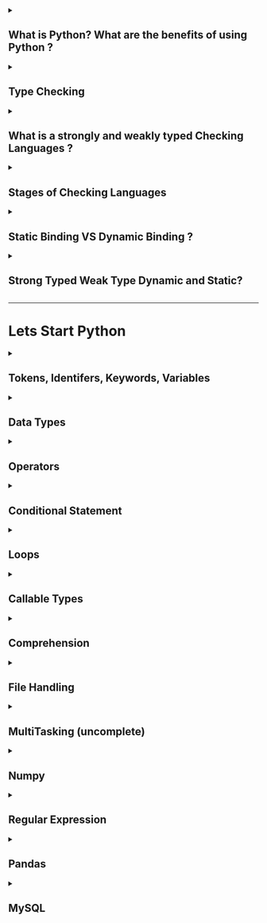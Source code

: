 <details>
<summary> <h2>What is Python? What are the benefits of using Python ?</h2></summary>
  
- ## Python is a high-level, interpreted, general-purpose programming language. 
  - #### Being a general-purpose language, it can be used to build almost any type of application with the right tools/libraries.
  
  - #### Additionally, python supports objects, modules, threads, exception-handling, and automatic memory management which help in modelling real-world problems and building applications to solve these problems.

- ## Benefits of using Python

  - #### Python is a general-purpose programming language that has a simple, easy-to-learn syntax that emphasizes readability and therefore reduces the cost of program maintenance. Moreover, the language is capable of scripting, is completely open-source, and supports third-party packages encouraging modularity and code reuse.
  
  - #### Its high-level data structures, combined with dynamic typing and dynamic binding, attract a huge community of developers for Rapid Application Development and deployment.

</details>

 <details>
<summary> <h2>Type Checking </h2></summary>
  
  - ### There are two Types of Checking.
    - #### Type checking is the process of verifying and enforcing constraints of types in values. 
    - #### Type checking means checking that each opeartion should receive proper no of arguments and proper data type.<br> like `12 + '1'`
    - #### Here `12` int data type and `'1'` is the character data type So It's Possible to sum of integer and Character<br> So They Decide that they generate the Error or Not

</details>

<details>
<summary> <h2>What is a strongly and weakly typed Checking Languages ?</h2></summary>
  
- ### A strongly typed programming language is always pending of their variable data type.
  - #### This is because the system checks the object type before an operation requiring a certain type is called on such variable giving either a compilation error or runtime error.
  
  - #### In a strongly-typed language, such as Python, `"1" + 2` will result in a type error since these languages don't allow for "type-coercion" (implicit conversion of data types).
---  
- ### Weakly typed languages are those where type confusion can happen and eventually produce errors that are difficult to find and detect, which differ them from strongly type languages where these kinds of errors are caught either in compilation time or runtime.  
  - #### Weakly-typed language, such as Javascript, will simply output `"1" + 2 = 12` as result.
  

</details>

<details>
<summary> <h2>Stages of Checking Languages </h2></summary>
  
- ### There are Two Stages of Checking
  - #### Static
  - #### Dynamic 
  
- #### In Static Type Languages Data Types are checked before execution.<br>Example of c language
  ```
  #include <stdio.h>
  void main(){
      int x;
      x = 3;
      printf("%d",x);
    }
  ```
  
  - #### In statically typed languages the type of the variables checked at the compile time of the variable declaration.<br>Statically programming languages check the type of the variable or object while the code enters the compiler.
  - #### In Static typed languages once if a variable is initialized to a data-type it cannot be assigned to the variable of a different type.
  - #### Statically typed languages are faster than dynamically typed languages.
  - #### Some statically typed languages are Java ,C , C++. Etc
  
---
  
- #### A language is considered as Dynamically typed language if the variable type of the language is checked at the runtime of the code compilation or code interpretation.
  - #### In such type of programming languages, we don’t need to initialize a variable with its type
  - #### We can declare a variable by writing the name at left and the value at the left of the variable name<br>Example of python
  ```
         x = 4
         print(x)
  ```
  - #### Some dynamically typed languages are: python, Java Script, Php Etc.
  
 ---
  
 - ### Differences
| Static Type   | Dynamic Type    | 
| :------------ |:---------------:|
| Type Checking is completed at compile Time             | Type Checking is completed at RunTime                     |
| Explicit type declarations are usually required        | Explicit type declarations are not required               |
| Errors are detected Earlier                            | Errors are detected later durning Exection                |
| Variables assignments are static and cannot be changed | Variables assignments are dynamic can be altered          |
| Produces more optimized code                           | Produces less optimized code, runtime errors are possible |
  

</details>

<details>
<summary> <h2>Static Binding VS Dynamic Binding ?</h2></summary>
 
  - ### In Static Binding Once we declare the variable than we cant not change the data Type and value of same variable
  
  ```
  #include <stdio.h>
  void main(){
    int x = 3;
    int x = 3;
    char x = 'c';
    printf("%d",x);
  }
  output is Error
  ```
  
  - ### In Dynamic Languages we are change the variable data type and its value
  
  ```
  x = 4
  print(x)

# now change the value
  x = 5
  print(x)

# Now change its Data type
  x = 'Hello'
  print(x)
 ```
</details>

<details>
  
<summary> <h2>Strong Typed Weak Type Dynamic and Static?</h2></summary>

- ### Some languages are Static they follow the rule of  Weak Type

- ### Some languages are Dynamic they follow the rule of Strong Type

- ### So Clear this Concept With this image

<img src="images/diff.png" />

- ### e.g python is the Dynamic Type They are follow the rule of Strong Type
- ### JavaScript is the Dynamic Type They are follow the rule of  Weak Type
- ### C is the Static Type They are follow the rule of Weak Type
</details>

---
# Lets Start Python

<details>
<summary> <h2>Tokens, Identifers, Keywords, Variables</h2></summary>

<a href="https://github.com/Mubeen-Ahmad/python_11/blob/main/Python/2_Tokens_Variables_Keywords_Identifers_Literals/1_Tokens_(Theory).ipynb
">What is Tokens</a>

<a href="https://github.com/Mubeen-Ahmad/python_11/blob/main/Python/2_Tokens_Variables_Keywords_Identifers_Literals/2_Identifers_and_keywords.ipynb">Identifers and Keywords</a>

<a href="https://github.com/Mubeen-Ahmad/python_11/blob/main/Python/2_Tokens_Variables_Keywords_Identifers_Literals/3_variables.ipynb">Variables</a>
</details>

<details>
<summary> <h2>Data Types</h2></summary>

- ### There are several built-in data types in Python. Although, Python doesn't require data types to be defined explicitly during variable declarations type errors are likely to occur if the knowledge of data types and their compatibility with each other are neglected. 

- ### Python provides type() and isinstance() functions to check the type of these variables. These data types can be grouped into the following categories

- #### 1. **None Type:** **None** keywork represents the null values in Python. Boolean equality operation can be performed using these NoneType objects.

- #### 2. **Numeric Type:** There are three distinct numeric types - `integers`, `floating-point numbers` and `complex numbers`. Additionally, `booleans` are a sub-type of integers.

- #### 3. **Sequence Types:** According to Python Docs, there are three basic Sequence Types - `string` `lists`, `tuples`, and `range` objects. Sequence types have the `in` and `not in` operators defined for their traversing their elements. These operators share the same priority as the comparison operations.

- #### 4. **Mapping Types:** A mapping object can map hashable values to random objects in Python. Mappings objects are mutable and there is currently only one standard mapping type, the `dictionary`.

- #### 5. **Set Types:** Currently, Python has two built-in set types - `set` and `frozenset`. `set` type is mutable and supports methods like *add()* and *remove()*. `frozenset` type is immutable and can't be modified after creation.

- #### 6. **Callable Types:** Callable types are the types to which function call can be applied. They can be **user-defined functions, instance methods, generator functions**, and some other **built-in functions, methods** and **classes**.

---

<details>
  
<summary> <h3>Sequential Data Type</h3></summary>
<h4>Strings</h4>

• <a href="https://github.com/Mubeen-Ahmad/python_11/blob/main/Python/4_Strings/1_strings.ipynb">Strings</a><br>
• <a href="https://github.com/Mubeen-Ahmad/python_11/blob/main/Python/4_Strings/2_Strings_Methods.ipynb">Strings Methods</a><br>
• <a href="https://github.com/Mubeen-Ahmad/python_11/blob/main/Python/4_Strings/3_String_Interning_in_Memory.ipynb">Strings Interning in Memory</a><br><br>

<h4>List</h4>
• <a href="https://github.com/Mubeen-Ahmad/python_11/blob/main/Python/5_List/1_list.ipynb">List</a><br><br>

<h4>Tuple</h4>
• <a href="https://github.com/Mubeen-Ahmad/python_11/blob/main/Python/6_Tuple/1_Tuple.ipynb">Tuple</a>


</details>


<details>
  
<summary> <h3>Sets Type</h3></summary>
<h4>Set</h4>
• <a href="https://github.com/Mubeen-Ahmad/python_11/blob/main/Python/7_Set/1_set.ipynb">Set</a><br>
• <a href="https://github.com/Mubeen-Ahmad/python_11/blob/main/Python/7_Set/2_sets_methods.ipynb">Set Methods</a><br>
• <a href="https://github.com/Mubeen-Ahmad/python_11/blob/main/Python/7_Set/3_frozen_set.ipynb">Frozensets</a>

</details>




<details>
  <summary> <h3>Mapping Type</h3></summary>
<h4>Dictionary</h4>
• <a href="https://github.com/Mubeen-Ahmad/python_11/blob/main/Python/8_Dictionary/1_dictionary.ipynb">Dictionary</a><br>
• <a href="https://github.com/Mubeen-Ahmad/python_11/blob/main/Python/8_Dictionary/2_dictionary_methods.ipynb">Dictionary Methods</a><br>
</details>


<details>
  <summary> <h3>Numeric Data Type</h3></summary>

<h4>Numeric Data Types</h4>
• <a href="https://github.com/Mubeen-Ahmad/python_11/blob/main/Python/3_Numbers/1_Numbers_(int).ipynb">Integers</a><br>
• <a href="https://github.com/Mubeen-Ahmad/python_11/blob/main/Python/3_Numbers/2_Float.ipynb">Float</a><br>
• <a href="https://github.com/Mubeen-Ahmad/python_11/blob/main/Python/3_Numbers/4_Boolean.ipynb">Boolean</a><br><br>
<h4>Type Conversion</h4>
• <a href="https://github.com/Mubeen-Ahmad/python_11/blob/main/Python/3_Numbers/5_Type_Conversion.ipynb">Type Conversion</a><br><br>
<h4>Math Module</h4>
• <a href="https://github.com/Mubeen-Ahmad/python_11/blob/main/Python/3_Numbers/6_math_library.ipynb">Math module</a><br><br>
<h4>Number Interning</h4>
• <a href="https://github.com/Mubeen-Ahmad/python_11/blob/main/Python/3_Numbers/7_Numbers_Interning.ipynb">Number Interning</a><br><br>



</details>
</details>

<details>
  <summary> <h2>Operators</h2></summary>

• <a href="https://github.com/Mubeen-Ahmad/python_11/blob/main/Python/9_Operators/1_Arithmetic.ipynb">Arithmetic</a><br>
• <a href="https://github.com/Mubeen-Ahmad/python_11/blob/main/Python/9_Operators/2_Comparison.ipynb">Comparison</a><br>
• <a href="https://github.com/Mubeen-Ahmad/python_11/blob/main/Python/9_Operators/3_Logical.ipynb">Logical</a><br>
• <a href="https://github.com/Mubeen-Ahmad/python_11/blob/main/Python/9_Operators/4_Identity.ipynb">Identity</a><br>
• <a href="https://github.com/Mubeen-Ahmad/python_11/blob/main/Python/9_Operators/5_Membership.ipynb">Membership</a><br>
• <a href="https://github.com/Mubeen-Ahmad/python_11/blob/main/Python/9_Operators/6_Bitwise.ipynb">Bitwise</a><br>
• <a href="https://github.com/Mubeen-Ahmad/python_11/blob/main/Python/9_Operators/7_Assignment.ipynb">Assignment</a><br>
• <a href="https://github.com/Mubeen-Ahmad/python_11/blob/main/Python/9_Operators/8_Precedence_and_Associativity.ipynb">Precedence and Associativity</a><br>

</details>


<details>
  <summary> <h2>Conditional Statement</h2></summary>
• <a href="https://github.com/Mubeen-Ahmad/python_11/blob/main/Python/10_Conditional_Statements/1_conditions_statements.ipynb">Conditions Statements</a><br>
</details>


<details>
  <summary> <h2>Loops</h2></summary>
• <a href="https://github.com/Mubeen-Ahmad/python_11/blob/main/Python/11_Loops/iterators.ipynb">Iterator VS Iterable</a><br>
• <a href="https://github.com/Mubeen-Ahmad/python_11/blob/main/Python/11_Loops/loops.ipynb">for and while loop</a><br>
• <a href="https://github.com/Mubeen-Ahmad/python_11/blob/main/Python/11_Loops/break_and_continue.ipynb">break continue and use of else in loop</a><br>
• <a href="https://github.com/Mubeen-Ahmad/python_11/blob/main/Python/11_Loops/loops_use_in_datatypes.ipynb">Use of Loops in DataTypes</a><br>

</details>

<details>
  <summary> <h2>Callable Types</h2></summary>
    <details>
    <summary> <h3>Functions</h3></summary>
    • <a href="https://github.com/Mubeen-Ahmad/python_11/blob/main/Python/12_Functions/1_function.ipynb">Functions</a><br>
    • <a href="https://github.com/Mubeen-Ahmad/python_11/blob/main/Python/12_Functions/closer_Function.ipynb">Closer Function</a><br> 
    • <a href="https://github.com/Mubeen-Ahmad/python_11/blob/main/Python/12_Functions/2_args_kwargs.ipynb">Args and Kwargs</a><br>
    • <a href="https://github.com/Mubeen-Ahmad/python_11/blob/main/Python/12_Functions/3_recursion.ipynb">Recursion</a><br>
    • <a href="https://github.com/Mubeen-Ahmad/python_11/blob/main/Python/12_Functions/4_pass_by_value_or_refference.ipynb">Pass By Value or Refference ?</a><br>
    • <a href="https://github.com/Mubeen-Ahmad/python_11/blob/main/Python/12_Functions/5_NameSpace_and_LEGB_rule.ipynb">Namespace and LEGB Rule</a><br>
    • <a href="https://github.com/Mubeen-Ahmad/python_11/blob/main/Python/12_Functions/6_doc_string.ipynb">Doc String</a><br>
    • <a href="https://github.com/Mubeen-Ahmad/python_11/blob/main/Python/12_Functions/7_lambda_(Anonmyous)_Function.ipynb">Lambda Anonmyous Function</a><br>
    
 </details>
 
 <details>
     <summary> <h3>Generators</h3></summary>
    • <a href="https://github.com/Mubeen-Ahmad/python_11/blob/main/Python/13_Generators/Generator.ipynb">Generators</a><br>
 </details>

 <details>
     <summary> <h3>Decoractors</h3></summary>
    • <a href="https://github.com/Mubeen-Ahmad/python_11/blob/main/Python/14%20Decorators/decoractors.ipynb">Decoractors</a><br>
    • <a href="https://github.com/Mubeen-Ahmad/python_11/blob/main/Python/14%20Decorators/difference_in_decoractor_and_function_call.ipynb">Understand Difference in @function VS function()() </a><br>
    
</details>
 
 <details>
     <summary> <h3>OOP</h3></summary>
    • <a href="https://github.com/Mubeen-Ahmad/python_11/blob/main/Python/15_OOP/1_class_and_object.ipynb">Class and Object</a><br>
    • <a href="https://github.com/Mubeen-Ahmad/python_11/blob/main/Python/15_OOP/2_init_and_new_constructor.ipynb">Constructor (init and new)</a><br>
    • <a href="https://github.com/Mubeen-Ahmad/python_11/blob/main/Python/15_OOP/3_class_attributes.ipynb">Class Attributes or Class Variables</a><br>	
    • <a href="https://github.com/Mubeen-Ahmad/python_11/blob/main/Python/15_OOP/4_Instance_Variables.ipynb">Instance Variables</a><br>
    • <a href="https://github.com/Mubeen-Ahmad/python_11/blob/main/Python/15_OOP/4.1_self_Vs_class_name.ipynb">ClassVariable access with self and classname</a><br>    
    • <a href="https://github.com/Mubeen-Ahmad/python_11/blob/main/Python/15_OOP/5_Methods.ipynb">Methods and Difference between in Function and Method</a><br>
    • <a href="https://github.com/Mubeen-Ahmad/python_11/blob/main/Python/15_OOP/6_Class_Method.ipynb">Class Method</a><br>	
    • <a href="https://github.com/Mubeen-Ahmad/python_11/blob/main/Python/15_OOP/7_instance_Method.ipynb">Instance Method</a><br>	
    • <a href="https://github.com/Mubeen-Ahmad/python_11/blob/main/Python/15_OOP/8_Static_Method.ipynb">Static Method</a><br>
    • <a href="https://github.com/Mubeen-Ahmad/python_11/blob/main/Python/15_OOP/9_Decoractors_in_OOP.ipynb">Decoractors in Opp and __call__ Constructor</a><br>
    • <a href="https://github.com/Mubeen-Ahmad/python_11/blob/main/Python/15_OOP/10_property_decorator.ipynb">@property Decoractor and Concept of getter , setter, and deleter </a><br>
    • <a href="https://github.com/Mubeen-Ahmad/python_11/blob/main/Python/15_OOP/11_relationship.ipynb">Relations and its Types (Theory)</a><br>
    • <a href="https://github.com/Mubeen-Ahmad/python_11/blob/main/Python/15_OOP/12_Inheritance.ipynb">Inheritance (IS-A)</a><br>
    • <a href="https://github.com/Mubeen-Ahmad/python_11/blob/main/Python/15_OOP/13_Association.ipynb">Association (HAS-A , PART-OF)</a><br>
    • <a href="https://github.com/Mubeen-Ahmad/python_11/blob/main/Python/15_OOP/14_Abstraction.ipynb">Abstractions</a><br>
    • <a href="https://github.com/Mubeen-Ahmad/python_11/blob/main/Python/15_OOP/15_Polymorphism.ipynb">Polimorphism (Duck and Strong Typing)</a><br>
    • <a href="https://github.com/Mubeen-Ahmad/python_11/blob/main/Python/15_OOP/16_Polimorphism_2.ipynb">Polimorphism (Method Overloading and Overriding , Operator Overloading )</a><br>
    • <a href="https://github.com/Mubeen-Ahmad/python_11/blob/main/Python/15_OOP/17_Magic_methods.ipynb">Magic or Dunder Methods (Operators) </a><br>
    • <a href="https://github.com/Mubeen-Ahmad/python_11/blob/main/Python/15_OOP/18_Some_Useful_Magic_Methods.ipynb">Some More Useful Magic Methods</a><br>
    • <a href="https://github.com/Mubeen-Ahmad/python_11/blob/main/Python/15_OOP/19_Descriptors_Magic_methods.ipynb">Descriptors Magic Methods</a><br>
    • <a href="https://github.com/Mubeen-Ahmad/python_11/blob/main/Python/15_OOP/20_Encapsulation.ipynb">Encapsulation</a><br>
    • <a href="https://github.com/Mubeen-Ahmad/python_11/blob/main/Python/15_OOP/21.Encapsulation_Tricks.ipynb">Encapsulation Trick</a><br>		
</details>
 </details>

 <details>
     <summary> <h2>Comprehension</h2></summary>
    • <a href="https://github.com/Mubeen-Ahmad/python_11/blob/main/Python/11_Loops/comprehension.ipynb">Comprehension</a><br>
 </details>

 <details>
     <summary> <h2>File Handling</h2></summary>
    • <a href="https://github.com/Mubeen-Ahmad/python_11/blob/main/Python/16_File_Handling/1_Text_Files/1_Basic_Write_and_read_modes.ipynb">Read and Write Text File</a><br>
    • <a href="https://github.com/Mubeen-Ahmad/python_11/blob/main/Python/16_File_Handling/1_Text_Files/2_methods.ipynb">Common Methods for Text file</a><br>
    • <a href="https://github.com/Mubeen-Ahmad/python_11/blob/main/Python/16_File_Handling/1_Text_Files/3_Useful_Tips.ipynb">UseFull Tips for Text Files</a><br>
    • <a href="https://github.com/Mubeen-Ahmad/python_11/blob/main/Python/16_File_Handling/2_binary_files/1_Binary_files.ipynb">Binary Files</a><br>
    • <a href="https://github.com/Mubeen-Ahmad/python_11/blob/main/Python/16_File_Handling/3_Json/1_Json.ipynb">Json Files</a><br>
    • <a href="https://github.com/Mubeen-Ahmad/python_11/blob/main/Python/16_File_Handling/4_Pickling/1_pickling_and_unplicking.ipynb">Pickling</a><br>
    • <a href="https://github.com/Mubeen-Ahmad/python_11/blob/main/Python/16_File_Handling/4_Pickling/2_pickle_methods.ipynb">Pickle Common Methods</a><br>    
    • <a href="https://github.com/Mubeen-Ahmad/python_11/blob/main/Python/16_File_Handling/5_Zip_Files/1_Working_with_Zip_files.ipynb">Zip Files</a><br>
    • <a href="https://github.com/Mubeen-Ahmad/python_11/blob/main/Python/16_File_Handling/5_Zip_Files/2_Zip_file_methods.ipynb">Zip File Methods</a><br>
    • <a href="https://github.com/Mubeen-Ahmad/python_11/blob/main/Python/16_File_Handling/5_Zip_Files/3_Zip_and_Unzip_Program.ipynb">Zip and Unzip Complete Program</a><br>
 </details>
  <details>
     <summary> <h2>MultiTasking (uncomplete)</h2></summary>
    • <a href="https://github.com/Mubeen-Ahmad/python_11/blob/main/Python/MultiTasking/1_what_is_process_and_threads.ipynb">Process and Threads (Short Theory)</a><br>
    • <a href="https://github.com/Mubeen-Ahmad/python_11/blob/main/Python/MultiTasking/2_Stages_of_Process.ipynb">Stages or Steps of Process</a><br>
    • <a href="https://github.com/Mubeen-Ahmad/python_11/blob/main/Python/MultiTasking/3_create_process_and_Expand_process_in_class.ipynb">Create Process and Expanding Process in Class</a><br>
   
    
 </details>
  <details>
     <summary> <h2>Numpy</h2></summary>
  	<details>
    	 <summary> <h4>Basic Numpy Demensions,Traversing, Indexing, Iterations and Broadcasting</h4></summary>
    	     • <a href="https://github.com/Mubeen-Ahmad/python_11/blob/main/Python/17_Numpy/4_Arrays_and_Matrix.ipynb">Arrays and Matrix Basic</a><br>
     	     • <a href="https://github.com/Mubeen-Ahmad/python_11/blob/main/Python/17_Numpy/3_Slicing_and_iteration.ipynb">Indexing Slicing and Iterations</a><br>
     	     • <a href="https://github.com/Mubeen-Ahmad/python_11/blob/main/Python/17_Numpy/Understand_Axis.ipynb">Axis</a><br>
     	     • <a href="https://github.com/Mubeen-Ahmad/python_11/blob/main/Python/17_Numpy/data_types_and_memory_Efecient.ipynb">Data Types and Memory Efficiency</a><br>
     	     • <a href="https://github.com/Mubeen-Ahmad/python_11/blob/main/Python/17_Numpy/5_Fancy_boolean_Indexing_and_numpy_programs.ipynb">Fancy and Boolean Indexing, Spin array</a><br>
     	     • <a href="https://github.com/Mubeen-Ahmad/python_11/blob/main/Python/17_Numpy/Broadcasting.ipynb">Broadcasting</a><br>
     </details>
     <details>
     <summary> <h4>Basic Functions and Methods</h4></summary>
      • <a href="https://github.com/Mubeen-Ahmad/python_11/blob/main/Python/17_Numpy/array_creations_functions.ipynb">Array Creation Functions</a><br>
      • <a href="https://github.com/Mubeen-Ahmad/python_11/blob/main/Python/17_Numpy/existing_array_creation.ipynb">Existing Array Creation Functions</a><br>
      • <a href="https://github.com/Mubeen-Ahmad/python_11/blob/main/Python/17_Numpy/Creating%20record%20arrays.ipynb">Heterogeneous Arrays Functions</a><br>
      • <a href="https://github.com/Mubeen-Ahmad/python_11/blob/main/Python/17_Numpy/Numercial%20Functions.ipynb">Numercial Functions</a><br>
      • <a href="https://github.com/Mubeen-Ahmad/python_11/blob/main/Python/17_Numpy/changing%20shapes%20and%20Demension%20Functions.ipynb">Changing Shape and Demension Functions and Methods</a><br>
      • <a href="https://github.com/Mubeen-Ahmad/python_11/blob/main/Python/17_Numpy/Transpose%20and%20rearange%20Arrays%20Functions.ipynb">Transpose and Rearanging Functions</a><br>
      • <a href="https://github.com/Mubeen-Ahmad/python_11/blob/main/Python/17_Numpy/adding%20and%20removing%20functions.ipynb">Add and Remove Elements Functions</a><br>
      • <a href="https://github.com/Mubeen-Ahmad/python_11/blob/main/Python/17_Numpy/finding%20and%20replacing%20elements%20Functions.ipynb">Finding and Replacing Functions</a><br>
      • <a href="https://github.com/Mubeen-Ahmad/python_11/blob/main/Python/17_Numpy/Splitting%20and%20Joining%20Function.ipynb">Splitting and Joining Functions</a><br>		
      • <a href="https://github.com/Mubeen-Ahmad/python_11/blob/main/Python/17_Numpy/Numpy File Handling Functions.ipynb">File Handling Functions</a><br>		
     </details>
     <details>
     <summary> <h4>Mathematics Funtions</h4></summary>
     • <a href="https://github.com/Mubeen-Ahmad/python_11/blob/main/Python/17_Numpy/Mathematics%20Functions.ipynb">Basic Mathematical Functions</a><br>
     • <a href="https://github.com/Mubeen-Ahmad/python_11/blob/main/Python/17_Numpy/Trigonometry%20and%20Operations%20Functions.ipynb">Trigonometry and Operations Functions</a><br>
     • <a href="https://github.com/Mubeen-Ahmad/python_11/blob/main/Python/17_Numpy/Logical%20and%20Checking%20Condtions%20Functions.ipynb">Logical and Checking Condtions Functions</a><br>
     • <a href="https://github.com/Mubeen-Ahmad/python_11/blob/main/Python/17_Numpy/Statistical%20Functions.ipynb">Statistical Functions</a><br>
     • <a href="https://github.com/Mubeen-Ahmad/python_11/blob/main/Python/17_Numpy/Create%20Own%20Functions%20and%20Visualize%20the%20Function.ipynb">Create Own Functions and Visualize the Function</a><br>
     • <a href="https://github.com/Mubeen-Ahmad/python_11/blob/main/Python/17_Numpy/Mashgrids%20and%20Logarithm%20Functions.ipynb">What is Mashgrids and Logarithm Functions</a><br>
     • <a href="https://github.com/Mubeen-Ahmad/python_11/blob/main/Python/17_Numpy/Random%20Function.ipynb">Random Functions</a><br>
     </details>
   </details>
<details>
     <summary> <h2>Regular Expression</h2></summary>
     <details>
     <summary> <h4>Intro Regex and Basic Methods</h4></summary>
     • <a href="https://github.com/Mubeen-Ahmad/python_11/blob/main/Python/Regular%20Expression/1_compile.ipynb">compile</a><br>
     • <a href="https://github.com/Mubeen-Ahmad/python_11/blob/main/Python/Regular%20Expression/2_match_and_fullmatch.ipynb">match and fullmatch</a><br>
     • <a href="https://github.com/Mubeen-Ahmad/python_11/blob/main/Python/Regular%20Expression/3_findall%20and%20finditer.ipynb">findall and finditer</a><br>
     • <a href="https://github.com/Mubeen-Ahmad/python_11/blob/main/Python/Regular%20Expression/4_search.ipynb">search</a><br>
     • <a href="https://github.com/Mubeen-Ahmad/python_11/blob/main/Python/Regular%20Expression/5_split.ipynb">split</a><br>
     • <a href="https://github.com/Mubeen-Ahmad/python_11/blob/main/Python/Regular Expression/6_sub and subn.ipynb">sub and subn</a><br>
     </details>
     <details>
     <summary> <h4>Metacharacters</h4></summary>
     • <a href="https://github.com/Mubeen-Ahmad/python_11/blob/main/Python/Regular%20Expression/7_Basic_Metacracters.ipynb">Basic Metacharacters</a><br>
     • <a href="https://github.com/Mubeen-Ahmad/python_11/blob/main/Python/Regular%20Expression/8_Escape_Sequence.ipynb">Escape Sequences</a><br>
     • <a href="https://github.com/Mubeen-Ahmad/python_11/blob/main/Python/Regular%20Expression/Character%20Classes.ipynb">Characters Classes</a><br>
     • <a href="https://github.com/Mubeen-Ahmad/python_11/blob/main/Python/Regular%20Expression/Parentheses_and_Sets.ipynb">Parentheses and Sets</a><br>
     • <a href="https://github.com/Mubeen-Ahmad/python_11/blob/main/Python/Regular%20Expression/Inline%20Modifiers.ipynb">Inline Modifiers</a><br>
     • <a href="https://github.com/Mubeen-Ahmad/python_11/blob/main/Python/Regular Expression/logical.ipynb">logical Characters and lookarounds</a><br>
     </details>
     <details>
     <summary> <h4>Excercise</h4></summary>
     • <a href="https://github.com/Mubeen-Ahmad/python_11/blob/main/Python/Regular%20Expression/Excercise_1.ipynb">Excercise 1</a><br>
      </details>
</details>     
     <!--• <a href="https://github.com/Mubeen-Ahmad/python_11/blob/main/Python/Regular%20Expression/1_useful_Functions.ipynb">Regular Expression Basic Methods</a><br>
     • <a href="https://github.com/Mubeen-Ahmad/python_11/blob/main/Python/Regular Expression/2_Metacharacters.ipynb">Metacharacters</a><br>
     • <a href="https://github.com/Mubeen-Ahmad/python_11/blob/main/Python/Regular Expression/3_Special_Sequences.ipynb">Special Sequences</a><br>
     • <a href="https://github.com/Mubeen-Ahmad/python_11/blob/main/Python/Regular%20Expression/4_Sets.ipynb">Sets</a><br>    
</details> -->
<details>
     <summary> <h2>Pandas</h2></summary>
     <details>
     <summary> <h4>Series</h4></summary>
     • <a href="https://github.com/Mubeen-Ahmad/python_11/blob/main/Python/18_pandas/1_Series%20methods%20and%20Attributes.ipynb">Series Methods and Attributes</a><br>
     • <a href="https://github.com/Mubeen-Ahmad/python_11/blob/main/Python/18_pandas/2_Series%20Indexing%20Slicing.ipynb">Series Indexing and Slicing</a><br>
     • <a href="https://github.com/Mubeen-Ahmad/python_11/blob/main/Python/18_pandas/3%20Series%20More%20important%20Methods.ipynb">Series More Important Methods</a><br>
     </details>
     <details>
     <summary> <h4>DataFrame</h4></summary>
     • <a href="https://github.com/Mubeen-Ahmad/python_11/blob/main/Python/18_pandas/3_dataframe.ipynb">DataFrame</a><br>
     • <a href="https://github.com/Mubeen-Ahmad/python_11/blob/main/Python/18_pandas/4_iloc_loc_and_indexing.ipynb">iloc, loc indexing, Slicing and Selecting</a><br>
     • <a href="https://github.com/Mubeen-Ahmad/python_11/blob/main/Python/18_pandas/5_Selecting%20Excercise%20Question.ipynb">Excercise</a><br>
     • <a href="https://github.com/Mubeen-Ahmad/python_11/blob/main/Python/18_pandas/6%20More%20Important%20Methods.ipynb">More Important Methods</a><br><br>
     </details>
     <details>
     <summary> <h4>GroupBy</h4></summary>
     • <a href="https://github.com/Mubeen-Ahmad/python_11/blob/main/Python/18_pandas/7_groupby.ipynb">GroupBy and More Methods</a><br>
     • <a href="https://github.com/Mubeen-Ahmad/python_11/blob/main/Python/18_pandas/8%20Multiple%20groupby%20and%20Excercise.ipynb">Multi GroupBy and Excercies</a><br>
     • <a href="https://github.com/Mubeen-Ahmad/python_11/blob/main/Python/18_pandas/9%20More%20Questions.ipynb">More Excercies Questions</a><br><br>
     </details>
     <details>
     <summary> <h4>Merging and Concatenation</h4></summary>
     • <a href="https://github.com/Mubeen-Ahmad/python_11/blob/main/Python/18_pandas/10%20Merging%20%26%20Concatenating.ipynb">Merging and Concatenation</a><br>  
     • <a href="https://github.com/Mubeen-Ahmad/python_11/blob/main/Python/18_pandas/11_Merging_Questions.ipynb">Exercise Qusetions on Merging and Concatenation</a><br>  
     <br>
     </details>
     <details>
     <summary> <h4>Multi-Indexing and Stacking Vs Unstacking</h4></summary>
     • <a href="https://github.com/Mubeen-Ahmad/python_11/blob/main/Python/18_pandas/12_Multi_Indexing.ipynb">Multi Indexing and Stacking Vs Unstacking</a><br>
     • <a href="https://github.com/Mubeen-Ahmad/python_11/blob/main/Python/18_pandas/13 Basic Functionality on Multindex.ipynb">Basic Functionality on MultiIndex</a><br>  
     <br>
     </details>
     <details>
     <summary> <h4>Wide and Long Data Format</h4></summary>
     • <a href="https://github.com/Mubeen-Ahmad/python_11/blob/main/Python/18_pandas/14_Long_Vs_Wide_data.ipynb">Wide VS Long Data Format</a><br>
     • <a href="https://github.com/Mubeen-Ahmad/python_11/blob/main/Python/18_pandas/15_Questions.ipynb">Exercise Questions</a><br><br>
     </details>
     <details>
     <summary> <h4>Pivot and Piovt Table</h4></summary>
     • <a href="https://github.com/Mubeen-Ahmad/python_11/blob/main/Python/18_pandas/16_Pivot_and_Pivot_Table.ipynb">Pivot Table</a><br>
     </details>
     <br><!--
     • <a href="https://github.com/Mubeen-Ahmad/python_11/blob/main/Python/18_pandas/Attributes%20and%20underlying%20data%20Methods.ipynb">DataFrame Attributes and underlying Methods.ipynb</a><br>
     • <a href="https://github.com/Mubeen-Ahmad/python_11/blob/main/Python/18_pandas/Conversion%20Methods.ipynb">DataFrame Conversion Methods.ipynb</a><br>
     • <a href="https://github.com/Mubeen-Ahmad/python_11/blob/main/Python/18_pandas/Indexing%20and%20iteration%20Methods.ipynb">DataFrame Indexing and Iterations Methods.ipynb</a><br> -->
</details>
<details>
     <summary> <h2>MySQL</h2></summary>
     <details>
     <summary> <h4>Basic</h4></summary>
     • <a href="https://github.com/Mubeen-Ahmad/python_11/blob/main/sql/b1.ipynb">Short Introduction</a><br>
     • <a href="https://github.com/Mubeen-Ahmad/python_11/blob/main/sql/b2.ipynb">Connect python with database Xampp</a><br>
     • <a href="https://github.com/Mubeen-Ahmad/python_11/blob/main/sql/dbs_db_tables.ipynb">Databases Vs Database Vs Table and create database table insert value</a><br>
     • <a href="https://github.com/Mubeen-Ahmad/python_11/blob/main/sql/Database_Keys.ipynb">Databases Keys Short Introduction</a><br>
     • <a href="https://github.com/Mubeen-Ahmad/python_11/blob/main/sql/Cardinality of Relationships.ipynb">Cardinality of Relationships Short Introduction</a>
      </details>
      <details>
     <summary> <h4>Commands</h4></summary>
     • <a href="https://github.com/Mubeen-Ahmad/python_11/blob/main/sql/Sql_DDL.ipynb">DDL Commands and Constrains</a><br>
     • <a href="https://github.com/Mubeen-Ahmad/python_11/blob/main/sql/DDL constrain keyword.ipynb">DDL Commands , Constrains keyword , Relation Ship and Referential Actions</a><br>
     • <a href="https://github.com/Mubeen-Ahmad/python_11/blob/main/sql/DDL Alter Command.ipynb">DDL ALTER Commands</a><br>   
     </details>
</details>
